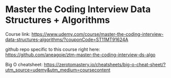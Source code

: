 # Master the Coding Interview Data Structures + Algorithms
Course link: https://www.udemy.com/course/master-the-coding-interview-data-structures-algorithms/?couponCode=ST11MT91624A

github repo specific to this course right here: https://github.com/aneagoie/ztm-master-the-coding-interview-ds-algo

Big O cheatsheet: https://zerotomastery.io/cheatsheets/big-o-cheat-sheet/?utm_source=udemy&utm_medium=coursecontent
